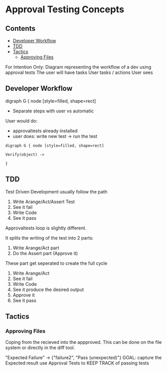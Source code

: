 # Approval Testing Concepts

<!-- toc -->
## Contents

  * [Developer Workflow](#developer-workflow)
  * [TDD](#tdd)
  * [Tactics](#tactics)
    * [Approving Files](#approving-files)<!-- endToc -->

For Intention Only:
Diagram representing the workflow of a dev using approval tests
The user will have tasks
User tasks / actions
User sees

## Developer Workflow
digraph G { node [style=filled, shape=rect]

* Separate steps with user vs automatic

User would do:
- approvaltests already installed
- user does: write new test -> run the test

```mermaid
digraph G { node [style=filled, shape=rect]

Verify(object) -> 

}
```

## TDD 

Test Driven Development usually follow the path 

1. Write Arange/Act/Assert Test
1. See it fail
1. Write Code
1. See it pass

Approvaltests loop is slightly different.

It splits the writing of the test into 2 parts:
1. Write Arange/Act part
1. Do the Assert part (Approve it)

These part get seperated to create the full cycle
1. Write Arange/Act
1. See it fail
1. Write Code
1. See it produce the desired output
1. Approve it
1. See it pass

## Tactics

### Approving Files

Coping from the recieved into the appproved. This can be done on the file system or directly in the diff tool.

"Expected Failure"  -> {"failure2", "Pass (unexpected)"} 
GOAL:  capture the Expected result
use Approval Tests to KEEP TRACK of passing tests



